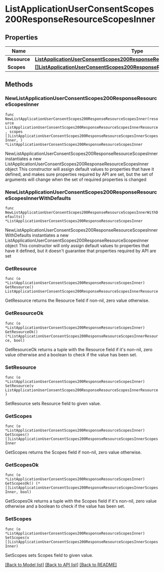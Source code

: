 # ListApplicationUserConsentScopes200ResponseResourceScopesInner

## Properties

Name | Type | Description | Notes
------------ | ------------- | ------------- | -------------
**Resource** | [**ListApplicationUserConsentScopes200ResponseResourceScopesInnerResource**](ListApplicationUserConsentScopes200ResponseResourceScopesInnerResource.md) |  | 
**Scopes** | [**[]ListApplicationUserConsentScopes200ResponseResourceScopesInnerScopesInner**](ListApplicationUserConsentScopes200ResponseResourceScopesInnerScopesInner.md) |  | 

## Methods

### NewListApplicationUserConsentScopes200ResponseResourceScopesInner

`func NewListApplicationUserConsentScopes200ResponseResourceScopesInner(resource ListApplicationUserConsentScopes200ResponseResourceScopesInnerResource, scopes []ListApplicationUserConsentScopes200ResponseResourceScopesInnerScopesInner, ) *ListApplicationUserConsentScopes200ResponseResourceScopesInner`

NewListApplicationUserConsentScopes200ResponseResourceScopesInner instantiates a new ListApplicationUserConsentScopes200ResponseResourceScopesInner object
This constructor will assign default values to properties that have it defined,
and makes sure properties required by API are set, but the set of arguments
will change when the set of required properties is changed

### NewListApplicationUserConsentScopes200ResponseResourceScopesInnerWithDefaults

`func NewListApplicationUserConsentScopes200ResponseResourceScopesInnerWithDefaults() *ListApplicationUserConsentScopes200ResponseResourceScopesInner`

NewListApplicationUserConsentScopes200ResponseResourceScopesInnerWithDefaults instantiates a new ListApplicationUserConsentScopes200ResponseResourceScopesInner object
This constructor will only assign default values to properties that have it defined,
but it doesn't guarantee that properties required by API are set

### GetResource

`func (o *ListApplicationUserConsentScopes200ResponseResourceScopesInner) GetResource() ListApplicationUserConsentScopes200ResponseResourceScopesInnerResource`

GetResource returns the Resource field if non-nil, zero value otherwise.

### GetResourceOk

`func (o *ListApplicationUserConsentScopes200ResponseResourceScopesInner) GetResourceOk() (*ListApplicationUserConsentScopes200ResponseResourceScopesInnerResource, bool)`

GetResourceOk returns a tuple with the Resource field if it's non-nil, zero value otherwise
and a boolean to check if the value has been set.

### SetResource

`func (o *ListApplicationUserConsentScopes200ResponseResourceScopesInner) SetResource(v ListApplicationUserConsentScopes200ResponseResourceScopesInnerResource)`

SetResource sets Resource field to given value.


### GetScopes

`func (o *ListApplicationUserConsentScopes200ResponseResourceScopesInner) GetScopes() []ListApplicationUserConsentScopes200ResponseResourceScopesInnerScopesInner`

GetScopes returns the Scopes field if non-nil, zero value otherwise.

### GetScopesOk

`func (o *ListApplicationUserConsentScopes200ResponseResourceScopesInner) GetScopesOk() (*[]ListApplicationUserConsentScopes200ResponseResourceScopesInnerScopesInner, bool)`

GetScopesOk returns a tuple with the Scopes field if it's non-nil, zero value otherwise
and a boolean to check if the value has been set.

### SetScopes

`func (o *ListApplicationUserConsentScopes200ResponseResourceScopesInner) SetScopes(v []ListApplicationUserConsentScopes200ResponseResourceScopesInnerScopesInner)`

SetScopes sets Scopes field to given value.



[[Back to Model list]](../README.md#documentation-for-models) [[Back to API list]](../README.md#documentation-for-api-endpoints) [[Back to README]](../README.md)



